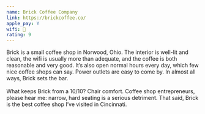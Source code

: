 ```yaml
---
name: Brick Coffee Company
link: https://brickcoffee.co/
apple_pay: Y
wifi: 🙂
rating: 9
---
```


Brick is a small coffee shop in Norwood, Ohio.
The interior is well-lit and clean, the wifi is usually more than adequate, and the coffee is both reasonable and very good.
It’s also open normal hours every day, which few nice coffee shops can say.
Power outlets are easy to come by.
In almost all ways, Brick sets the bar.
<br><br>
What keeps Brick from a 10/10? Chair comfort.
Coffee shop entrepreneurs, please hear me: narrow, hard seating is a serious detriment.
That said, Brick is the best coffee shop I’ve visited in Cincinnati.
